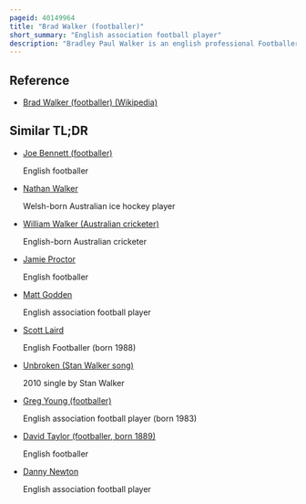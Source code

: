 ```yaml
---
pageid: 40149964
title: "Brad Walker (footballer)"
short_summary: "English association football player"
description: "Bradley Paul Walker is an english professional Footballer who plays as a defensive Midfielder for the efl League two Club Tranmere Rovers."
---
```


## Reference

- [Brad Walker (footballer) (Wikipedia)](https://en.wikipedia.org/?curid=40149964)

## Similar TL;DR

- [Joe Bennett (footballer)](/tldr/en/joe-bennett-footballer)

  English footballer

- [Nathan Walker](/tldr/en/nathan-walker)

  Welsh-born Australian ice hockey player

- [William Walker (Australian cricketer)](/tldr/en/william-walker-australian-cricketer)

  English-born Australian cricketer

- [Jamie Proctor](/tldr/en/jamie-proctor)

  English footballer

- [Matt Godden](/tldr/en/matt-godden)

  English association football player

- [Scott Laird](/tldr/en/scott-laird)

  English Footballer (born 1988)

- [Unbroken (Stan Walker song)](/tldr/en/unbroken-stan-walker-song)

  2010 single by Stan Walker

- [Greg Young (footballer)](/tldr/en/greg-young-footballer)

  English association football player (born 1983)

- [David Taylor (footballer, born 1889)](/tldr/en/david-taylor-footballer-born-1889)

  English footballer

- [Danny Newton](/tldr/en/danny-newton)

  English association football player
